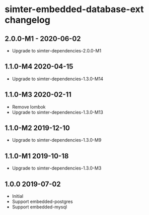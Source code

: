 # simter-embedded-database-ext changelog

## 2.0.0-M1 - 2020-06-02

- Upgrade to simter-dependencies-2.0.0-M1

## 1.1.0-M4 2020-04-15

- Upgrade to simter-dependencies-1.3.0-M14

## 1.1.0-M3 2020-02-11

- Remove lombok
- Upgrade to simter-dependencies-1.3.0-M13

## 1.1.0-M2 2019-12-10

- Upgrade to simter-dependencies-1.3.0-M9

## 1.1.0-M1 2019-10-18

- Upgrade to simter-dependencies-1.3.0-M3

## 1.0.0 2019-07-02

- Initial
- Support embedded-postgres
- Support embedded-mysql
